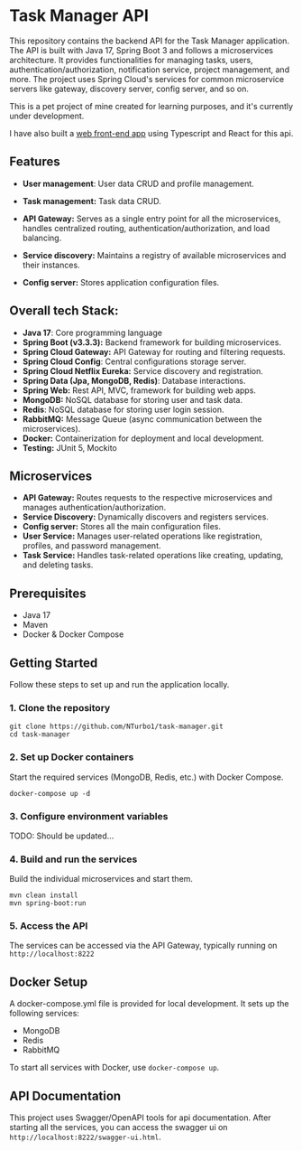 # Task Manager API
This repository contains the backend API for the Task Manager application. 
The API is built with Java 17, Spring Boot 3 and follows a microservices architecture. 
It provides functionalities for managing tasks, users, authentication/authorization, 
notification service, project management, and more. The project uses Spring Cloud's 
services for common microservice servers like gateway, discovery server, config server, 
and so on.

This is a pet project of mine created for learning purposes, and it's currently under 
development.

I have also built a [web front-end app](https://github.com/NTurbo1/task-manager-front) 
using Typescript and React for this api.

## Features
- **User management**: User data CRUD and profile management.

- **Task management:** Task data CRUD.

- **API Gateway:** Serves as a single entry point for all the microservices, 
    handles centralized routing, authentication/authorization, and load balancing.

- **Service discovery:** Maintains a registry of available microservices 
    and their instances.

- **Config server:** Stores application configuration files.

## Overall tech Stack:
- **Java 17**: Core programming language 
- **Spring Boot (v3.3.3):** Backend framework for building microservices.
- **Spring Cloud Gateway:** API Gateway for routing and filtering requests.
- **Spring Cloud Config**: Central configurations storage server.
- **Spring Cloud Netflix Eureka:** Service discovery and registration. 
- **Spring Data (Jpa, MongoDB, Redis)**: Database interactions. 
- **Spring Web:** Rest API, MVC, framework for building web apps.
- **MongoDB:** NoSQL database for storing user and task data.
- **Redis**: NoSQL database for storing user login session.
- **RabbitMQ:** Message Queue (async communication between the microservices).
- **Docker:** Containerization for deployment and local development.
- **Testing:** JUnit 5, Mockito

## Microservices
- **API Gateway:** Routes requests to the respective microservices and manages authentication/authorization.
- **Service Discovery:** Dynamically discovers and registers services.
- **Config server:** Stores all the main configuration files.
- **User Service:** Manages user-related operations like registration, profiles, and password management.
- **Task Service:** Handles task-related operations like creating, updating, and deleting tasks.

## Prerequisites
- Java 17
- Maven
- Docker & Docker Compose

## Getting Started
Follow these steps to set up and run the application locally.

### 1. Clone the repository
```
git clone https://github.com/NTurbo1/task-manager.git
cd task-manager
```

### 2. Set up Docker containers
Start the required services (MongoDB, Redis, etc.) with Docker Compose.
```
docker-compose up -d
```

### 3. Configure environment variables
TODO: Should be updated...

### 4. Build and run the services
Build the individual microservices and start them.
```
mvn clean install
mvn spring-boot:run
```

### 5. Access the API
The services can be accessed via the API Gateway, typically running on
```http://localhost:8222```

## Docker Setup
A docker-compose.yml file is provided for local development. It sets up 
the following services:

- MongoDB
- Redis
- RabbitMQ

To start all services with Docker, use ```docker-compose up```.

## API Documentation
This project uses Swagger/OpenAPI tools for api documentation. 
After starting all the services, you can access the swagger ui on 
```http://localhost:8222/swagger-ui.html```.
